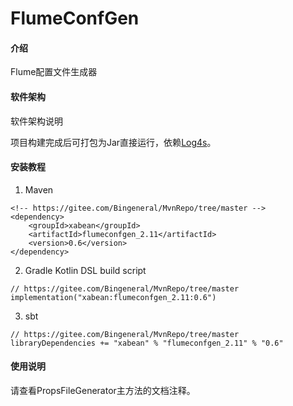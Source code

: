 # FlumeConfGen

#### 介绍
Flume配置文件生成器

#### 软件架构
软件架构说明

项目构建完成后可打包为Jar直接运行，依赖[Log4s](https://gitee.com/Bingeneral/MvnRepo/tree/master/xabean/log4s_2.11)。

#### 安装教程

1. Maven
```
<!-- https://gitee.com/Bingeneral/MvnRepo/tree/master -->
<dependency>
    <groupId>xabean</groupId>
    <artifactId>flumeconfgen_2.11</artifactId>
    <version>0.6</version>
</dependency>
```
2. Gradle Kotlin DSL build script
```
// https://gitee.com/Bingeneral/MvnRepo/tree/master
implementation("xabean:flumeconfgen_2.11:0.6")
```
3. sbt
```
// https://gitee.com/Bingeneral/MvnRepo/tree/master
libraryDependencies += "xabean" % "flumeconfgen_2.11" % "0.6"
```

#### 使用说明

请查看PropsFileGenerator主方法的文档注释。
